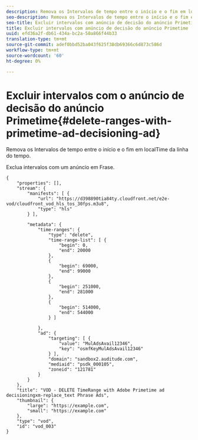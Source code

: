 ```yaml
---
description: Remova os Intervalos de tempo entre o início e o fim em localTime da linha do tempo.
seo-description: Remova os Intervalos de tempo entre o início e o fim em localTime da linha do tempo.
seo-title: Excluir intervalos com anúncio de decisão do anúncio Primetime
title: Excluir intervalos com anúncio de decisão do anúncio Primetime
uuid: efd36a2f-db61-434a-bc2a-50a866f44b33
translation-type: tm+mt
source-git-commit: adef0bbd52ba043f625f38db69366c6d873c586d
workflow-type: tm+mt
source-wordcount: '60'
ht-degree: 0%

---
```



# Excluir intervalos com o anúncio de decisão do anúncio Primetime{#delete-ranges-with-primetime-ad-decisioning-ad}

Remova os Intervalos de tempo entre o início e o fim em localTime da linha do tempo.

Exclua intervalos com um anúncio em Frase.

```
{   
    "properties": [],
    "stream": {
        "manifests": [ {
            "url": "https://d398890tia84ty.cloudfront.net/e2e-vod/cloudfront_vod_hls_tos_30fps.m3u8",
            "type": "hls"
        } ],

        "metadata": {
            "time-ranges": {
                "type": "delete",
                "time-range-list": [ {
                    "begin": 0,
                    "end": 20000
                },
                {
                    "begin": 69000,
                    "end": 99000
                },
                {
                    "begin": 251000,
                    "end": 281000
                },
                {
                    "begin": 514000,
                    "end": 544000
                } ]

            },
            "ad": {
                "targeting": [ {
                    "value": "MulAdsAvail12346",
                    "key": "osmfKeyMulAdsAvail12346"
                } ],
                "domain": "sandbox2.auditude.com",
                "mediaid": "psdk_000105",
                "zoneid": "121781"
            }     
        }
    },   
    "title": "VOD - DELETE TimeRange with Adobe Primetime ad decisioningxm-replace_text Phrase Ads",
    "thumbnail": {
        "large": "https://example.com",
        "small": "https://example.com"
    },
    "type": "vod",
    "id": "vod_003"
}
```

